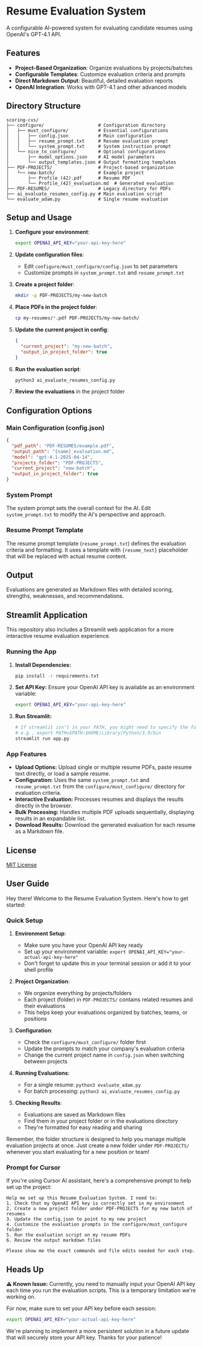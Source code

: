 # Resume Evaluation System

A configurable AI-powered system for evaluating candidate resumes using OpenAI's GPT-4.1 API.

## Features

- **Project-Based Organization**: Organize evaluations by projects/batches
- **Configurable Templates**: Customize evaluation criteria and prompts
- **Direct Markdown Output**: Beautiful, detailed evaluation reports
- **OpenAI Integration**: Works with GPT-4.1 and other advanced models

## Directory Structure

```
scoring-cvs/
├── configure/                    # Configuration directory
│   ├── must_configure/           # Essential configurations
│   │   ├── config.json           # Main configuration
│   │   ├── resume_prompt.txt     # Resume evaluation prompt
│   │   └── system_prompt.txt     # System instruction prompt
│   └── nice_to_configure/        # Optional configurations
│       ├── model_options.json    # AI model parameters
│       └── output_templates.json # Output formatting templates
├── PDF-PROJECTS/                 # Project-based organization
│   └── new-batch/                # Example project
│       ├── Profile (42).pdf      # Resume PDF
│       └── Profile_(42)_evaluation.md  # Generated evaluation
├── PDF-RESUMES/                  # Legacy directory for PDFs
├── ai_evaluate_resumes_config.py # Main evaluation script
└── evaluate_adam.py              # Single resume evaluation
```

## Setup and Usage

1. **Configure your environment**:
   ```bash
   export OPENAI_API_KEY="your-api-key-here"
   ```

2. **Update configuration files**:
   - Edit `configure/must_configure/config.json` to set parameters
   - Customize prompts in `system_prompt.txt` and `resume_prompt.txt`

3. **Create a project folder**:
   ```bash
   mkdir -p PDF-PROJECTS/my-new-batch
   ```

4. **Place PDFs in the project folder**:
   ```bash
   cp my-resumes/*.pdf PDF-PROJECTS/my-new-batch/
   ```

5. **Update the current project in config**:
   ```json
   {
     "current_project": "my-new-batch",
     "output_in_project_folder": true
   }
   ```

6. **Run the evaluation script**:
   ```bash
   python3 ai_evaluate_resumes_config.py
   ```

7. **Review the evaluations** in the project folder

## Configuration Options

### Main Configuration (config.json)

```json
{
  "pdf_path": "PDF-RESUMES/example.pdf",  
  "output_path": "{name}_evaluation.md",  
  "model": "gpt-4.1-2025-04-14",
  "projects_folder": "PDF-PROJECTS",
  "current_project": "new-batch",
  "output_in_project_folder": true
}
```

### System Prompt

The system prompt sets the overall context for the AI. Edit `system_prompt.txt` to modify the AI's perspective and approach.

### Resume Prompt Template

The resume prompt template (`resume_prompt.txt`) defines the evaluation criteria and formatting. It uses a template with `{resume_text}` placeholder that will be replaced with actual resume content.

## Output

Evaluations are generated as Markdown files with detailed scoring, strengths, weaknesses, and recommendations.

## Streamlit Application

This repository also includes a Streamlit web application for a more interactive resume evaluation experience.

### Running the App

1.  **Install Dependencies:**
    ```bash
    pip install -r requirements.txt
    ```
2.  **Set API Key:** Ensure your OpenAI API key is available as an environment variable:
    ```bash
    export OPENAI_API_KEY="your-api-key-here"
    ```
3.  **Run Streamlit:**
    ```bash
    # If streamlit isn't in your PATH, you might need to specify the full path
    # e.g., export PATH=$PATH:$HOME/Library/Python/3.9/bin 
    streamlit run app.py
    ```

### App Features

-   **Upload Options:** Upload single or multiple resume PDFs, paste resume text directly, or load a sample resume.
-   **Configuration:** Uses the same `system_prompt.txt` and `resume_prompt.txt` from the `configure/must_configure/` directory for evaluation criteria.
-   **Interactive Evaluation:** Processes resumes and displays the results directly in the browser.
-   **Bulk Processing:** Handles multiple PDF uploads sequentially, displaying results in an expandable list.
-   **Download Results:** Download the generated evaluation for each resume as a Markdown file.

## License

[MIT License](LICENSE)

## User Guide

Hey there! Welcome to the Resume Evaluation System. Here's how to get started:

### Quick Setup

1. **Environment Setup**:
   - Make sure you have your OpenAI API key ready
   - Set up your environment variable: `export OPENAI_API_KEY="your-actual-api-key-here"`
   - Don't forget to update this in your terminal session or add it to your shell profile

2. **Project Organization**:
   - We organize everything by projects/folders
   - Each project (folder) in `PDF-PROJECTS/` contains related resumes and their evaluations
   - This helps keep your evaluations organized by batches, teams, or positions

3. **Configuration**:
   - Check the `configure/must_configure/` folder first
   - Update the prompts to match your company's evaluation criteria
   - Change the current project name in `config.json` when switching between projects

4. **Running Evaluations**:
   - For a single resume: `python3 evaluate_adam.py`
   - For batch processing: `python3 ai_evaluate_resumes_config.py` 

5. **Checking Results**:
   - Evaluations are saved as Markdown files
   - Find them in your project folder or in the evaluations directory
   - They're formatted for easy reading and sharing

Remember, the folder structure is designed to help you manage multiple evaluation projects at once. Just create a new folder under `PDF-PROJECTS/` whenever you start evaluating for a new position or team! 

### Prompt for Cursor

If you're using Cursor AI assistant, here's a comprehensive prompt to help set up the project:

```
Help me set up this Resume Evaluation System. I need to:
1. Check that my OpenAI API key is correctly set in my environment
2. Create a new project folder under PDF-PROJECTS for my new batch of resumes
3. Update the config.json to point to my new project
4. Customize the evaluation prompts in the configure/must_configure folder
5. Run the evaluation script on my resume PDFs
6. Review the output markdown files

Please show me the exact commands and file edits needed for each step.
```

## Heads Up

**⚠️ Known Issue:** Currently, you need to manually input your OpenAI API key each time you run the evaluation scripts. This is a temporary limitation we're working on. 

For now, make sure to set your API key before each session:
```bash
export OPENAI_API_KEY="your-actual-api-key-here"
```

We're planning to implement a more persistent solution in a future update that will securely store your API key. Thanks for your patience! 